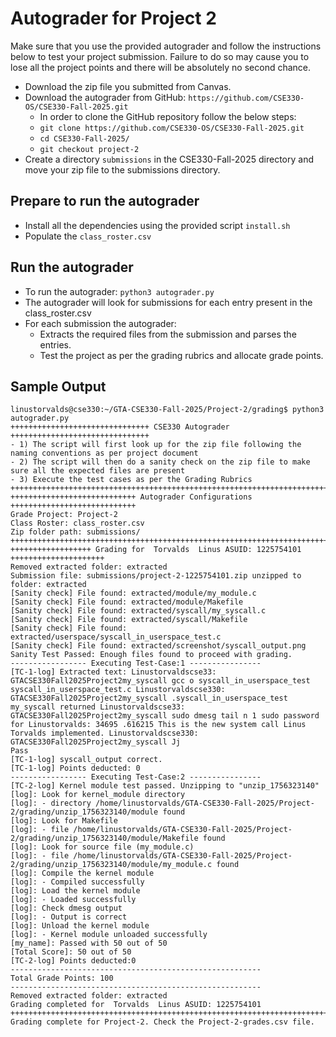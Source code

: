 # Autograder for Project 2

Make sure that you use the provided autograder and follow the instructions below to test your project submission. Failure to do so may cause you to lose all the project points and there will be absolutely no second chance.

- Download the zip file you submitted from Canvas. 
- Download the autograder from GitHub: `https://github.com/CSE330-OS/CSE330-Fall-2025.git`
  - In order to clone the GitHub repository follow the below steps:
  - `git clone https://github.com/CSE330-OS/CSE330-Fall-2025.git`
  - `cd CSE330-Fall-2025/`
  - `git checkout project-2`
- Create a directory `submissions` in the CSE330-Fall-2025 directory and move your zip file to the submissions directory.

## Prepare to run the autograder
- Install all the dependencies using the provided script `install.sh`
- Populate the `class_roster.csv`
 
## Run the autograder
- To run the autograder: ```python3 autograder.py```
- The autograder will look for submissions for each entry present in the class_roster.csv
- For each submission the autograder:
  - Extracts the required files from the submission and parses the entries.
  - Test the project as per the grading rubrics and allocate grade points.
    
## Sample Output

```
linustorvalds@cse330:~/GTA-CSE330-Fall-2025/Project-2/grading$ python3 autograder.py
+++++++++++++++++++++++++++++++ CSE330 Autograder  +++++++++++++++++++++++++++++++
- 1) The script will first look up for the zip file following the naming conventions as per project document
- 2) The script will then do a sanity check on the zip file to make sure all the expected files are present
- 3) Execute the test cases as per the Grading Rubrics
++++++++++++++++++++++++++++++++++++++++++++++++++++++++++++++++++++++++++++++++++++
++++++++++++++++++++++++++++ Autograder Configurations ++++++++++++++++++++++++++++
Grade Project: Project-2
Class Roster: class_roster.csv
Zip folder path: submissions/
++++++++++++++++++++++++++++++++++++++++++++++++++++++++++++++++++++++++++++++++++++
++++++++++++++++++ Grading for  Torvalds  Linus ASUID: 1225754101 +++++++++++++++++++++
Removed extracted folder: extracted
Submission file: submissions/project-2-1225754101.zip unzipped to folder: extracted
[Sanity check] File found: extracted/module/my_module.c
[Sanity check] File found: extracted/module/Makefile
[Sanity check] File found: extracted/syscall/my_syscall.c
[Sanity check] File found: extracted/syscall/Makefile
[Sanity check] File found: extracted/userspace/syscall_in_userspace_test.c
[Sanity check] File found: extracted/screenshot/syscall_output.png
Sanity Test Passed: Enough files found to proceed with grading.
----------------- Executing Test-Case:1 ----------------
[TC-1-log] Extracted text: Linustorvaldscse33: GTACSE330Fall2025Project2my_syscall gcc o syscall_in_userspace_test syscall_in_userspace_test.c Linustorvaldscse330: GTACSE330Fall2025Project2my_syscall .syscall_in_userspace_test my_syscall returned Linustorvaldscse33: GTACSE330Fall2025Project2my_syscall sudo dmesg tail n 1 sudo password for Linustorvalds: 34695 .616215 This is the new system call Linus Torvalds implemented. Linustorvaldscse330: GTACSE330Fall2025Project2my_syscall Jj
Pass
[TC-1-log] syscall_output correct.
[TC-1-log] Points deducted: 0
----------------- Executing Test-Case:2 ----------------
[TC-2-log] Kernel module test passed. Unzipping to "unzip_1756323140"
[log]: Look for kernel_module directory
[log]: - directory /home/linustorvalds/GTA-CSE330-Fall-2025/Project-2/grading/unzip_1756323140/module found
[log]: Look for Makefile
[log]: - file /home/linustorvalds/GTA-CSE330-Fall-2025/Project-2/grading/unzip_1756323140/module/Makefile found
[log]: Look for source file (my_module.c)
[log]: - file /home/linustorvalds/GTA-CSE330-Fall-2025/Project-2/grading/unzip_1756323140/module/my_module.c found
[log]: Compile the kernel module
[log]: - Compiled successfully
[log]: Load the kernel module
[log]: - Loaded successfully
[log]: Check dmesg output
[log]: - Output is correct
[log]: Unload the kernel module
[log]: - Kernel module unloaded successfully
[my_name]: Passed with 50 out of 50
[Total Score]: 50 out of 50
[TC-2-log] Points deducted:0
--------------------------------------------------------
Total Grade Points: 100
--------------------------------------------------------
Removed extracted folder: extracted
Grading completed for  Torvalds  Linus ASUID: 1225754101
++++++++++++++++++++++++++++++++++++++++++++++++++++++++++++++++++++++++++++++++++++
Grading complete for Project-2. Check the Project-2-grades.csv file.
```
